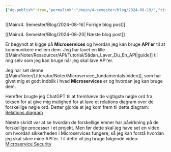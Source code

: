 ```yaml
---
{"dg-publish":true,"permalink":"/main/4-semester/blog/2024-08-19/","title":"Man. d. 19. Aug","hide":true,"tags":["Systemudvikling","Projektarbejde","Programmering","Microservices"],"created":"2024-08-20T11:32:56.006+02:00"}
---
```



[[Main/4. Semester/Blog/2024-08-16\| Forrige blog post]]

[[Main/4. Semester/Blog/2024-08-20\| Næste blog post]]

Er begyndt at kigge på **Microservices** og hvordan jeg kan bruge **API'er** til
at kommunikere mellem dem. Jeg har lavet en lille [[Main/Noter/Ressourcer/API/Tutorial/Sådan_Laver_Du_En_API\|guide]]
til mig selv som jeg kan bruge når jeg skal lave API'er.

Jeg har set denne [[Main/Noter/Litteratur/Noter/Microservice_fundamentals\|video]], som har givet mig et godt
indblik i hvad **Microservices** er og  hvordan jeg kan bruge dem.

Herefter brugte jeg ChatGPT til at fremhæve de vigtigste nøgle ord fra teksen
for at give mig mulighed for at lave et relations diagram over de forskellige
nøgle ord.
Detter gjorde at jeg kom frem til dette diagram:
[Relations diagram](https://www.mindmeister.com/3396691661/microservices)

Næste skridt var at se hvordan de forskellige emner har påvirkning på de
forskellige processer i et projekt. Men før dette skal jeg have set en video om
hvordan sikkerheden i Microservices fungere, så jeg kan forstå hvordan jeg skal
sikre mine API'er.
Til dette vil jeg bruge følgende video:
[Microservice Security](https://www.linkedin.com/learning/microservices-security/securing-microservices?u=57075649)
